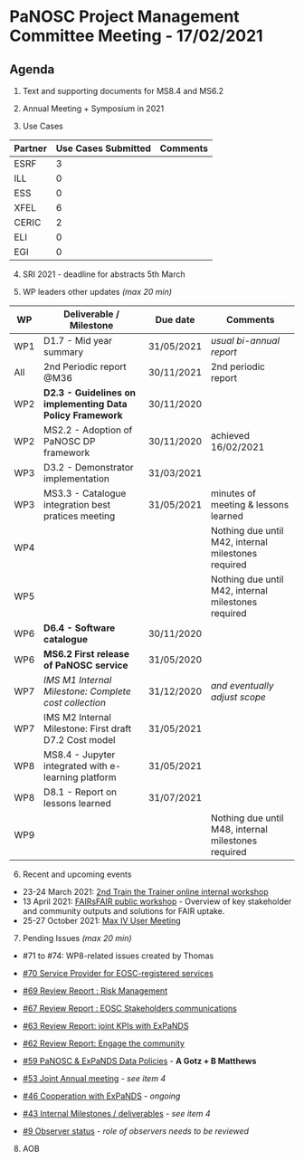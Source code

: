 PaNOSC Project Management Committee Meeting - 17/02/2021 
=========================================================

Agenda
------	

1. Text and supporting documents for  MS8.4 and MS6.2

2. Annual Meeting + Symposium in 2021

3. Use Cases

| Partner | Use Cases Submitted | Comments |
| ------- | ------------------- | -------- |
| ESRF  |  3  |   |
| ILL   |  0  |   |
| ESS   |  0  |   |
| XFEL  |  6  |   |
| CERIC |  2  |   |
| ELI   |  0  |   |
| EGI   |  0  |   | 

4. SRI 2021 - deadline for abstracts 5th March

5. WP leaders other updates *(max 20 min)*

| WP | Deliverable / Milestone | Due date | Comments |
| -- | --------- | -------- | -------- |
| WP1 | D1.7 - Mid year summary | 31/05/2021| *usual bi-annual report* |
| All | 2nd Periodic report @M36 | 30/11/2021 | 2nd periodic report |
| WP2 | **D2.3 - Guidelines on implementing Data Policy Framework** | 30/11/2020 | 
| WP2 | MS2.2 - Adoption of PaNOSC DP framework | 30/11/2020 | achieved 16/02/2021 |
| WP3 | D3.2 - Demonstrator implementation | 31/03/2021 |  |
| WP3 | MS3.3 - Catalogue integration best pratices meeting| 31/05/2021 | minutes of meeting & lessons learned |
| WP4 | | | Nothing due until M42, internal milestones required |
| WP5 | | | Nothing due until M42, internal milestones required |
| WP6 | **D6.4 - Software catalogue** | 30/11/2020 | |
| WP6 | **MS6.2 First release of PaNOSC service** | 31/05/2020 |  |
| WP7 | *IMS M1 Internal Milestone: Complete cost collection* | 31/12/2020 | *and eventually adjust scope* |
| WP7 | IMS M2 Internal Milestone: First draft D7.2 Cost model |31/05/2021 |  |
| WP8 | MS8.4 - Jupyter integrated with e-learning platform | 31/05/2021 |  |
| WP8 | D8.1 - Report on lessons learned | 31/07/2021 |  |
| WP9 | | | Nothing due until M48, internal milestones required |

6. Recent and upcoming events

* 23-24 March 2021: [2nd Train the Trainer online internal workshop](https://www.panosc.eu/events/panosc-expands-internal-workshop-train-the-trainers-2/)
* 13 April 2021: [FAIRsFAIR public workshop](https://www.fairsfair.eu/events/fairsfair-2021-public-workshop) - Overview of key stakeholder and community outputs and solutions for FAIR uptake.
* 25-27 October 2021: [Max IV User Meeting](https://www.maxiv.lu.se/users/user-meetings/)

7. Pending Issues *(max 20 min)*

* #71 to #74: WP8-related issues created by Thomas
* [#70 Service Provider for EOSC-registered services](https://github.com/panosc-eu/panosc/issues/70)
* [#69 Review Report : Risk Management](https://github.com/panosc-eu/panosc/issues/69)
* [#67 Review Report : EOSC Stakeholders communications](https://github.com/panosc-eu/panosc/issues/67)
* [#63 Review Report: joint KPIs with ExPaNDS](https://github.com/panosc-eu/panosc/issues/63)
* [#62 Review Report: Engage the community](https://github.com/panosc-eu/panosc/issues/62)

* [#59 PaNOSC & ExPaNDS Data Policies](https://github.com/panosc-eu/panosc/issues/59) - **A Gotz + B Matthews**
* [#53 Joint Annual meeting](https://github.com/panosc-eu/panosc/issues/53) - *see item 4*
* [#46 Cooperation with ExPaNDS](https://github.com/panosc-eu/panosc/issues/46) - *ongoing*
* [#43 Internal Milestones / deliverables](https://github.com/panosc-eu/panosc/issues/43) - *see item 4*
* [#9 Observer status](https://github.com/panosc-eu/panosc/issues/9) - *role of observers needs to be reviewed*

8. AOB





